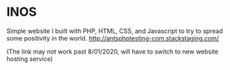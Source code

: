 # INOS
Simple website I built with PHP, HTML, CSS, and Javascript to try to spread some positivity in the world.
http://antsphptesting-com.stackstaging.com/

(The link may not work past 8/01/2020, will have to switch to new website hosting service)

